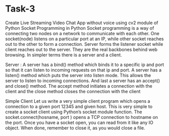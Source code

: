 # Task-3
Create Live Streaming Video Chat App without voice using cv2 module of Python
Socket Programming in Python Socket programming is a way of connecting two nodes on a network to communicate with each other. One socket(node) listens on a particular port at
an IP, while other socket reaches out to the other to form a connection. Server forms the listener socket while client reaches out to the server. They are the real backbones
behind web browsing. In simpler terms there is a server and a client.

Server :
A server has a bind() method which binds it to a specific ip and port so that it can listen to incoming requests on that ip and port. A server has a listen() method which puts
the server into listen mode. This allows the server to listen to incoming connections. And last a server has an accept() and close() method. The accept method initiates a 
connection with the client and the close method closes the connection with the client

Simple Client
Let us write a very simple client program which opens a connection to a given port 12345 and given host. This is very simple to create a socket client using Python’s socket 
module function. The socket.connect(hosname, port ) opens a TCP connection to hostname on the port. Once you have a socket open, you can read from it like any IO object.
When done, remember to close it, as you would close a file.
